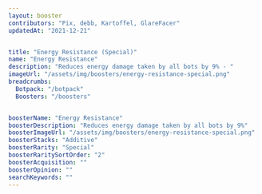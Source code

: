 ```yaml
---
layout: booster
contributors: "Pix, debb, Kartoffel, GlareFacer"
updatedAt: "2021-12-21"


title: "Energy Resistance (Special)"
name: "Energy Resistance"
description: "Reduces energy damage taken by all bots by 9% - "
imageUrl: "/assets/img/boosters/energy-resistance-special.png"
breadcrumbs:
  Botpack: "/botpack"
  Boosters: "/boosters"


boosterName: "Energy Resistance"
boosterDescription: "Reduces energy damage taken by all bots by 9%"
boosterImageUrl: "/assets/img/boosters/energy-resistance-special.png"
boosterStacks: "Additive"
boosterRarity: "Special"
boosterRaritySortOrder: "2"
boosterAcquisition: ""
boosterOpinion: ""
searchKeywords: ""
---
```




